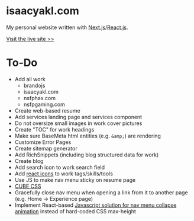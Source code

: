 # isaacyakl.com

My personal website written with [Next.js](https://nextjs.org/)/[React.js](https://reactjs.org/).

[Visit the live site &gt;&gt;](https://www.isaacyakl.com)

# To-Do

-  Add all work
   -  brandojs
   -  isaacyakl.com
   -  nsfphax.com
   -  nsfpgaming.com
-  Create web-based resume
-  Add services landing page and services component
-  Do not oversize small images in work cover pictures
-  Create "TOC" for work headings
-  Make sure BaseMeta html entities (e.g. `&amp;`) are rendering
-  Customize Error Pages
-  Create sitemap generator
-  Add RichSnippets (including blog structured data for work)
-  Create blog
-  Add search icon to work search field
-  Add [react icons](https://react-icons.github.io/react-icons) to work tags/skills/tools
-  Use JS to make nav menu sticky on resume page
-  [CUBE CSS](https://www.smashingmagazine.com/2021/07/global-local-styling-nextjs/)
-  Gracefully close nav menu when opening a link from it to another page (e.g. Home -> Experience page)
-  Implement React-based [Javascript solution for nav menu collapse animation](https://css-tricks.com/using-css-transitions-auto-dimensions/#technique-3-javascript) instead of hard-coded CSS max-height
